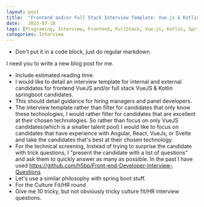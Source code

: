 ```yaml
---
layout: post
title:  "Frontend and/or Full Stack Interview Template: Vue.js & Kotlin Spring Boot"
date:   2023-07-18
tags: [Programing, Interview, Frontend, FullStack, Vue.js, Kotlin, SpringBoot, Hiring, Softskills, HardSkills]
categories: Interview
---
```


- Don't put it in a code block, just do regular markdown.

I need you to write a new blog post for me.
- Include estimated reading time.
- I would like to detail an interview template for internal and external candidates for frontend VueJS and/or full stack VueJS & Kotlin springboot candidates.  
- This should detail guidance for hiring managers and panel developers.  
- The interview template rather than filter for candidates that only know these technologies, I would rather filter for candidates that are excellent at their chosen technologies. So rather than focus on only VueJS candidates(which is a smaller talent pool) I would like to focus on candidates that have experience with Angular, React, VueJs, or Svelte and take the candidates that's best at their chosen technology.
- For the technical screening, Instead of trying to surprise the candidate with trick questions, I "present the candidate with a list of questions" and ask them to quickly answer as many as possible. In the past I have used https://github.com/h5bp/Front-end-Developer-Interview-Questions
- Let's use a similar philosophy with spring boot stuff.
- For the Culture Fit/HR round
 - Give me 10 tricky, but not obviously tricky culture fit/HR interview questions.